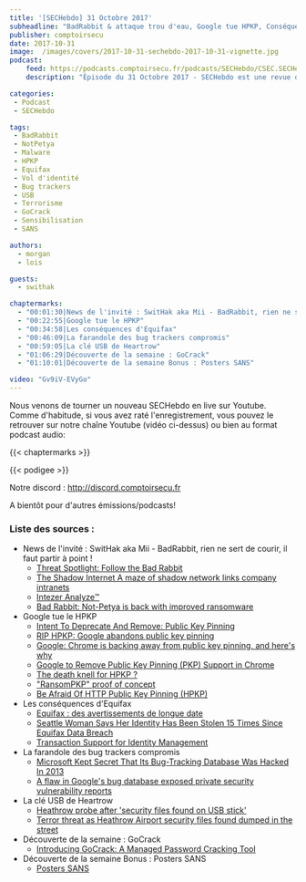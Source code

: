 ```yaml
---
title: '[SECHebdo] 31 Octobre 2017'
subheadline: "BadRabbit & attaque trou d'eau, Google tue HPKP, Conséquences Equifax, Bug trackers compromis, Heathrow & clé USB, GoCrack, etc."
publisher: comptoirsecu
date: 2017-10-31
image:  /images/covers/2017-10-31-sechebdo-2017-10-31-vignette.jpg
podcast:
    feed: https://podcasts.comptoirsecu.fr/podcasts/SECHebdo/CSEC.SECHebdo.2017-10-31.mp3
    description: "Épisode du 31 Octobre 2017 - SECHebdo est une revue de l'actualité cybersécurité réalisé en live sur Youtube, généralement le mardi soir."

categories:
 - Podcast
 - SECHebdo

tags:
 - BadRabbit
 - NotPetya
 - Malware
 - HPKP
 - Equifax
 - Vol d'identité
 - Bug trackers
 - USB
 - Terrorisme
 - GoCrack
 - Sensibilisation
 - SANS

authors:
  - morgan
  - lois

guests:
  - swithak

chaptermarks:
  - "00:01:30|News de l'invité : SwitHak aka Mii - BadRabbit, rien ne sert de courir, il faut partir à point !"
  - "00:22:55|Google tue le HPKP"
  - "00:34:58|Les conséquences d'Equifax"
  - "00:46:09|La farandole des bug trackers compromis"
  - "00:59:05|La clé USB de Heartrow"
  - "01:06:29|Découverte de la semaine : GoCrack"
  - "01:10:01|Découverte de la semaine Bonus : Posters SANS"

video: "Gv9iV-EVyGo"
---
```


Nous venons de tourner un nouveau SECHebdo en live sur Youtube. Comme d'habitude, si vous avez raté l'enregistrement, vous pouvez le retrouver sur notre chaîne Youtube (vidéo ci-dessus) ou bien au format podcast audio:

{{< chaptermarks >}}

{{< podigee >}}

Notre discord : <http://discord.comptoirsecu.fr>

A bientôt pour d'autres émissions/podcasts!

### Liste des sources :

* News de l'invité : SwitHak aka Mii - BadRabbit, rien ne sert de courir, il faut partir à point !
    * [Threat Spotlight: Follow the Bad Rabbit](http://blog.talosintelligence.com/2017/10/bad-rabbit.html)
    * [The Shadow Internet A maze of shadow network links company intranets](https://blog.comae.io/the-shadow-internet-d42b7195a118)
    * [Intezer Analyze™](https://analyze.intezer.com/#/analyses/d41e8a98-a106-4b4f-9b7c-fd9e2c80ca7d)
    * [Bad Rabbit: Not-Petya is back with improved ransomware](https://www.welivesecurity.com/2017/10/24/bad-rabbit-not-petya-back/)
* Google tue le HPKP
    * [Intent To Deprecate And Remove: Public Key Pinning](https://groups.google.com/a/chromium.org/forum/#!msg/blink-dev/he9tr7p3rZ8/eNMwKPmUBAAJ)
    * [RIP HPKP: Google abandons public key pinning](https://www.theregister.co.uk/2017/10/30/google_hpkp/)
    * [Google: Chrome is backing away from public key pinning, and here's why](http://www.zdnet.com/article/google-chrome-is-backing-away-from-public-key-pinning-and-heres-why/)
    * [Google to Remove Public Key Pinning (PKP) Support in Chrome](https://www.bleepingcomputer.com/news/security/google-to-remove-public-key-pinning-pkp-support-in-chrome/)
    * [The death knell for HPKP ?](https://scotthelme.co.uk/the-death-knell-for-hpkp/)
    * ["RansomPKP" proof of concept](https://github.com/cyph/ransompkp)
    * [Be Afraid Of HTTP Public Key Pinning (HPKP)](https://www.smashingmagazine.com/be-afraid-of-public-key-pinning/)
* Les conséquences d'Equifax
    * [Equifax : des avertissements de longue date](http://www.lemagit.fr/actualites/450429121/Equifax-des-avertissements-de-longue-date)
    * [Seattle Woman Says Her Identity Has Been Stolen 15 Times Since Equifax Data Breach](https://www.huffingtonpost.com/entry/katie-van-fleet-equifax-stolen-identity_us_59f71d08e4b07fdc5fbf782d)
    * [Transaction Support for Identity Management](https://www.fbo.gov/index?s=opportunity&mode=form&id=ea6f7d2c319f384e03e24ba0bdfad389&tab=core&tabmode=list&=)
* La farandole des bug trackers compromis
    * [Microsoft Kept Secret That Its Bug-Tracking Database Was Hacked In 2013](https://amp.thehackernews.com/thn/2017/10/microsoft-bug-tracking-breach.html)
    * [A flaw in Google's bug database exposed private security vulnerability reports](http://www.zdnet.com/google-amp/article/google-bug-tracker-flaw-exposed-sensitive-security-vulnerability-reports/)
* La clé USB de Heartrow
    * [Heathrow probe after 'security files found on USB stick'](http://www.bbc.com/news/uk-41792995)
    * [Terror threat as Heathrow Airport security files found dumped in the street](http://www.mirror.co.uk/news/uk-news/terror-threat-heathrow-airport-security-11428132)
* Découverte de la semaine : GoCrack
    * [Introducing GoCrack: A Managed Password Cracking Tool](https://www.fireeye.com/blog/threat-research/2017/10/gocrack-managed-password-cracking-tool.html)
* Découverte de la semaine Bonus : Posters SANS
    * [Posters SANS](https://www.sans.org/security-resources/posters/)
